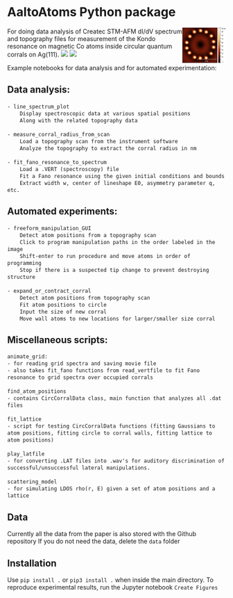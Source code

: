 # AaltoAtoms Python package
<img src="https://github.com/abekipnis/Atoms/blob/master/logo.png" alt="drawing" style="width:100px;" align="right"/>
For doing data analysis of Createc STM-AFM dI/dV spectrum and topography files for measurement of the Kondo resonance on magnetic Co atoms inside circular quantum corrals on Ag(111).

<img src="https://github.com/abekipnis/Atoms/blob/master/Co_Kondo.gif" width="250">
<img src="https://github.com/abekipnis/Atoms/blob/master/H2Pc_GIF.gif" width="250">

Example notebooks for data analysis and for automated experimentation:


## Data analysis:
    - line_spectrum_plot
        Display spectroscopic data at various spatial positions
        Along with the related topography data

    - measure_corral_radius_from_scan
        Load a topography scan from the instrument software
        Analyze the topography to extract the corral radius in nm

    - fit_fano_resonance_to_spectrum
        Load a .VERT (spectroscopy) file
        Fit a Fano resonance using the given initial conditions and bounds
        Extract width w, center of lineshape E0, asymmetry parameter q, etc.

## Automated experiments:
    - freeform_manipulation_GUI
        Detect atom positions from a topography scan
        Click to program manipulation paths in the order labeled in the image
        Shift-enter to run procedure and move atoms in order of programming
        Stop if there is a suspected tip change to prevent destroying structure

    - expand_or_contract_corral
        Detect atom positions from topography scan
        Fit atom positions to circle
        Input the size of new corral
        Move wall atoms to new locations for larger/smaller size corral


## Miscellaneous scripts:

    animate_grid:
    - for reading grid spectra and saving movie file
    - also takes fit_fano functions from read_vertfile to fit Fano resonance to grid spectra over occupied corrals

    find_atom_positions
    - contains CircCorralData class, main function that analyzes all .dat files

    fit_lattice
    - script for testing CircCorralData functions (fitting Gaussians to atom positions, fitting circle to corral walls, fitting lattice to atom positions)

    play_latfile
    - for converting .LAT files into .wav's for auditory discrimination of successful/unsuccessful lateral manipulations.

    scattering_model
    - for simulating LDOS rho(r, E) given a set of atom positions and a lattice

## Data
Currently all the data from the paper is also stored with the Github repository
If you do not need the data, delete the `data` folder


## Installation
Use `pip install .` or `pip3 install .` when inside the main directory.
To reproduce experimental results, run the Jupyter notebook `Create Figures`

